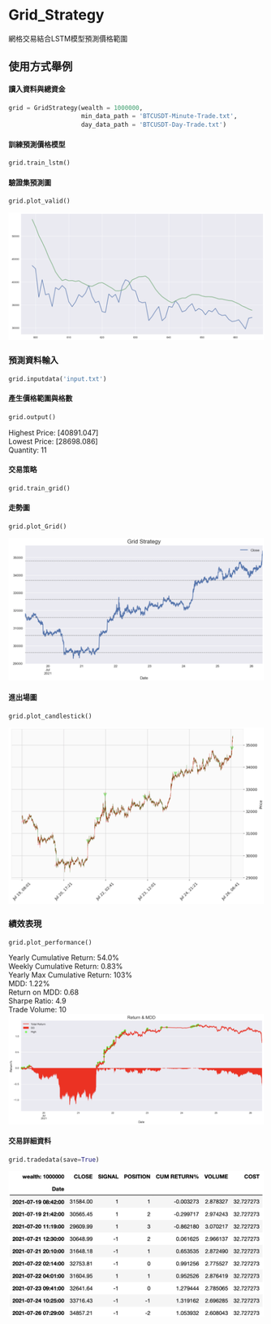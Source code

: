 # Grid_Strategy
網格交易結合LSTM模型預測價格範圍  
## 使用方式舉例  
#### 讀入資料與總資金
```python
grid = GridStrategy(wealth = 1000000,
                    min_data_path = 'BTCUSDT-Minute-Trade.txt',
                    day_data_path = 'BTCUSDT-Day-Trade.txt')
```  
#### 訓練預測價格模型
```python
grid.train_lstm()
```  
#### 驗證集預測圖
```python
grid.plot_valid()
```
![plot_valid](https://github.com/hsuan1998/Grid_Strategy/blob/main/images/valid_plot.png)  
### 預測資料輸入
```python
grid.inputdata('input.txt')
```  
#### 產生價格範圍與格數
```python
grid.output()
```
Highest Price: [40891.047]  
Lowest Price: [28698.086]  
Quantity: 11  
#### 交易策略
```python
grid.train_grid()
```  
#### 走勢圖
```python
grid.plot_Grid()
```
![plot_Grid](https://github.com/hsuan1998/Grid_Strategy/blob/main/images/gird_plot.png)  
#### 進出場圖
```python
grid.plot_candlestick()
```
![plot_candlestick](https://github.com/hsuan1998/Grid_Strategy/blob/main/images/trade_plot.png)  
### 績效表現
```python
grid.plot_performance()
```
Yearly Cumulative Return: 54.0%  
Weekly Cumulative Return: 0.83%  
Yearly Max Cumulative Return: 103%  
MDD: 1.22%  
Return on MDD: 0.68  
Sharpe Ratio: 4.9  
Trade Volume: 10  
![plot_performance](https://github.com/hsuan1998/Grid_Strategy/blob/main/images/performance.png)  
#### 交易詳細資料
```python
grid.tradedata(save=True)
```
![tradedata](https://github.com/hsuan1998/Grid_Strategy/blob/main/images/trade_chart.png)
